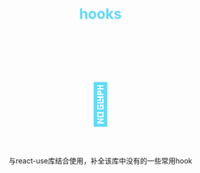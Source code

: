 <h1 align="center" style="color: #61dafb;">hooks</h1>

<h1 align="center" style="font-size: 80px;color:#61dafb">📌</h1>

<p align="center">与react-use库结合使用，补全该库中没有的一些常用hook</p>

